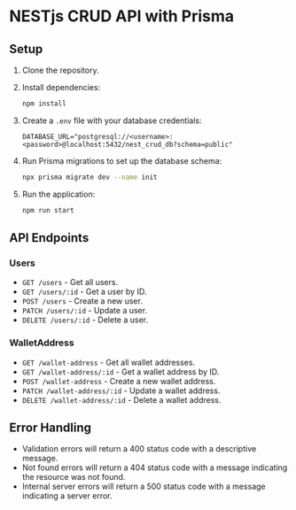 # NESTjs CRUD API with Prisma

## Setup

1. Clone the repository.
2. Install dependencies:

    ```sh
    npm install
    ```

3. Create a `.env` file with your database credentials:

    ```
    DATABASE_URL="postgresql://<username>:<password>@localhost:5432/nest_crud_db?schema=public"
    ```

4. Run Prisma migrations to set up the database schema:

    ```sh
    npx prisma migrate dev --name init
    ```

5. Run the application:

    ```sh
    npm run start
    ```

## API Endpoints

### Users

- `GET /users` - Get all users.
- `GET /users/:id` - Get a user by ID.
- `POST /users` - Create a new user.
- `PATCH /users/:id` - Update a user.
- `DELETE /users/:id` - Delete a user.

### WalletAddress

- `GET /wallet-address` - Get all wallet addresses.
- `GET /wallet-address/:id` - Get a wallet address by ID.
- `POST /wallet-address` - Create a new wallet address.
- `PATCH /wallet-address/:id` - Update a wallet address.
- `DELETE /wallet-address/:id` - Delete a wallet address.

## Error Handling

- Validation errors will return a 400 status code with a descriptive message.
- Not found errors will return a 404 status code with a message indicating the resource was not found.
- Internal server errors will return a 500 status code with a message indicating a server error.